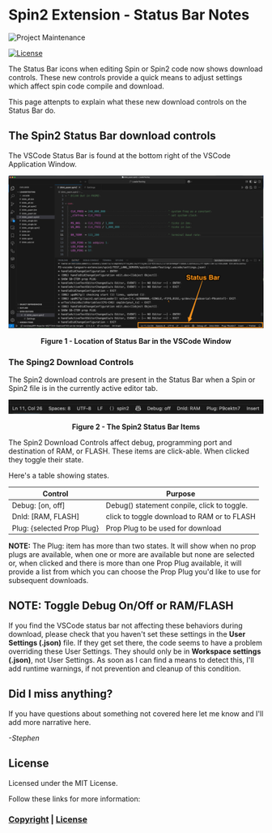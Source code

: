 # Spin2 Extension - Status Bar Notes


![Project Maintenance][maintenance-shield]

[![License][license-shield]](LICENSE) 

The Status Bar icons when editing Spin or Spin2 code now shows download controls. These new controls provide a quick means to adjust settings which affect spin code compile and download.

This page attenpts to explain what these new download controls on the Status Bar do.

## The Spin2 Status Bar download controls

The VSCode Status Bar is found at the bottom right of the VSCode Application Window.

<p align="left">
  <img src="./DOCs/VSCodeWindow.png" width="800"><br>
 <p align="center">    
 <caption><B>Figure 1 - Location of Status Bar in the VSCode Window</B></caption><br>
 </p>
</p>

### The Sping2 Download Controls

The Spin2 download controls are present in the Status Bar when a Spin or Spin2 file is in the currently active editor tab.  

<p align="left">
  <img src="./DOCs/Spin2StatusBar.png" width="700"><br>
    <p align="center"><caption><B>Figure 2 - The Spin2 Status Bar Items</B></caption><br>
</p></p>

The Spin2 Download Controls affect debug, programming port and destination of RAM, or FLASH.  These items are click-able. When clicked they toggle their state.

Here's a table showing states.

| Control | Purpose |
| --- | --- |
| Debug: [on, off] | Debug() statement conpile, click to toggle.
| Dnld: [RAM, FLASH] | click to toggle download to RAM or to FLASH
| Plug: {selected Prop Plug} | Prop Plug to be used for download

**NOTE:** The Plug: item has more than two states.  It will show when no prop plugs are available, when one or more are available but none are selected or, when clicked and there is more than one Prop Plug available, it will provide a list from which you can choose the Prop Plug you'd like to use for subsequent downloads.







## NOTE: Toggle Debug On/Off or RAM/FLASH

If you find the VSCode status bar not affecting these behaviors during download, please check that you haven't set these settings in the **User Settings (.json)** file. If they get set there, the code seems to have a problem overriding these User Settings. They should only be in **Workspace settings (.json)**, not User Settings. As soon as I can find a means to detect this, I'll add runtime warnings, if not prevention and cleanup of this condition. 




## Did I miss anything?

If you have questions about something not covered here let me know and I'll add more narrative here.

*-Stephen*

## License

Licensed under the MIT License. 

Follow these links for more information:

### [Copyright](copyright) | [License](LICENSE)

[maintenance-shield]: https://img.shields.io/badge/maintainer-stephen%40ironsheep%2ebiz-blue.svg?style=for-the-badge

[marketplace-version]: https://vsmarketplacebadge.apphb.com/version-short/ironsheepproductionsllc.spin2.svg

[marketplace-installs]: https://vsmarketplacebadge.apphb.com/installs-short/ironsheepproductionsllc.spin2.svg

[marketplace-rating]: https://vsmarketplacebadge.apphb.com/rating-short/ironsheepproductionsllc.spin2.svg

[license-shield]: https://img.shields.io/badge/License-MIT-yellow.svg

[Release-shield]: https://img.shields.io/github/release/ironsheep/P2-vscode-extensions/all.svg

[Issues-shield]: https://img.shields.io/github/issues/ironsheep/P2-vscode-extensions.svg
